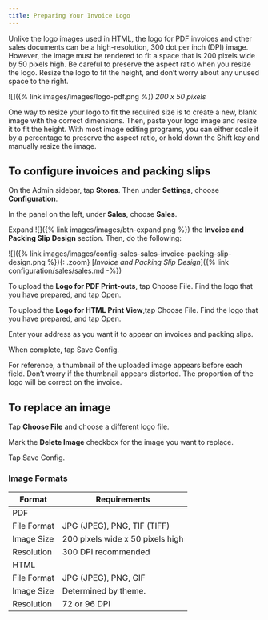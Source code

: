 ```yaml
---
title: Preparing Your Invoice Logo
---
```


Unlike the logo images used in HTML, the logo for PDF invoices and other sales documents can be a high-resolution, 300 dot per inch (DPI) image. However, the image must be rendered to fit a space that is 200 pixels wide by 50 pixels high. Be careful to preserve the aspect ratio when you resize the logo. Resize the logo to fit the height, and don’t worry about any unused space to the right.

![]({% link images/images/logo-pdf.png %})
*200 x 50 pixels*

One way to resize your logo to fit the required size is to create a new, blank image with the correct dimensions. Then, paste your logo image and resize it to fit the height. With most image editing programs, you can either scale it by a percentage to preserve the aspect ratio, or hold down the Shift key and manually resize the image.

## To configure invoices and packing slips

On the Admin sidebar, tap **Stores**. Then under **Settings**, choose **Configuration**.

In the panel on the left, under **Sales**, choose **Sales**.

Expand ![]({% link images/images/btn-expand.png %}) the **Invoice and Packing Slip Design** section. Then, do the following:

![]({% link images/images/config-sales-sales-invoice-packing-slip-design.png %}){: .zoom}
 [*Invoice and Packing Slip Design*]({% link configuration/sales/sales.md -%})

To upload the **Logo for PDF Print-outs**, tap <span class="btn">Choose File</span>. Find the logo that you have prepared, and tap <span class="btn">Open</span>.

To upload the **Logo for HTML Print View**,tap <span class="btn">Choose File</span>. Find the logo that you have prepared, and tap <span class="btn">Open</span>.

Enter your address as you want it to appear on invoices and packing slips.

When complete, tap <span class="btn">Save Config</span>.

For reference, a thumbnail of the uploaded image appears before each field. Don’t worry if the thumbnail appears distorted. The proportion of the logo will be correct on the invoice.

## To replace an image

Tap **Choose File** and choose a different logo file.

Mark the **Delete Image** checkbox for the image you want to replace.

Tap <span class="btn">Save Config</span>.

### Image Formats

|Format|Requirements|
|--- |--- |
|PDF||
|File Format|JPG (JPEG), PNG, TIF (TIFF)|
|Image Size|200 pixels wide x 50 pixels high|
|Resolution|300 DPI recommended|
|HTML||
|File Format|JPG (JPEG), PNG, GIF|
|Image Size|Determined by theme.|
|Resolution|72 or 96 DPI|
